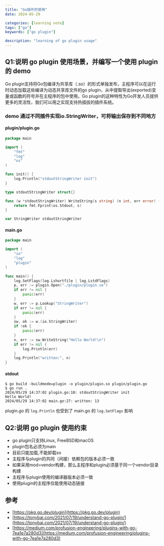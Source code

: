 ```yaml
---
title: "Go插件的使用"
date: 2024-05-29

categories: [learning note]
tags: ["go"]
keywords: ["go plugin"]

description: "learning of go plugin usage"
---
```


## Q1:说明 go plugin 使用场景，并编写一个使用 plugin 的 demo
Go plugin支持将Go包编译为共享库（.so）的形式单独发布，主程序可以在运行时动态加载这些编译为动态共享库文件的go plugin，从中提取导出(exported)变量或函数的符号并在主程序的包中使用。Go plugin的这种特性为Go开发人员提供更多的灵活性，我们可以用之实现支持热插拔的插件系统。


### demo 通过不同插件实现io.StringWriter，可将输出保存到不同地方
#### plugin/plugin.go
```go
package main

import (
	"fmt"
	"log"
	"os"
)

func init() {
	log.Println("stdoutStringWriter init")
}

type stdoutStringWriter struct{}

func (w *stdoutStringWriter) WriteString(s string) (n int, err error) {
	return fmt.Fprint(os.Stdout, s)
}

var StringWriter stdoutStringWriter
```

#### main.go
```go
package main

import (
	"io"
	"log"
	"plugin"
)

func main() {
	log.SetFlags(log.Lshortfile | log.LstdFlags)
	p, err := plugin.Open("./plugin/plugin.so")
	if err != nil {
		panic(err)
	}
	w, err := p.Lookup("StringWriter")
	if err != nil {
		panic(err)
	}
	sw, ok := w.(io.StringWriter)
	if !ok {
		panic(err)
	}
	n, err := sw.WriteString("Hello World!\n")
	if err != nil {
		log.Println(err)
	}
	log.Println("written:", n)
}
```

#### stdout
```
$ go build -buildmode=plugin -o plugin/plugin.so plugin/plugin.go
$ go run .
2024/05/29 14:37:02 plugin.go:10: stdoutStringWriter init
Hello World!
2024/05/29 14:37:02 main.go:27: written: 13
```
plugin.go 的 `log.Println` 也受到了 main.go 的 `log.SetFlags` 影响
## Q2:说明 go plugin 使用约束
- go plugin只支持Linux, FreeBSD和macOS
- plugin包名必须为main
- 目前只能加载,不能卸载so
- 主程序与plugin的共同（间接）依赖包的版本必须一致
- 如果采用mod=vendor构建，那么主程序和plugin必须基于同一个vendor目录构建
- 主程序与plugin使用的编译器版本必须一致
- 使用plugin的主程序仅能使用动态链接

## 参考
- [https://pkg.go.dev/plugin](https://pkg.go.dev/plugin)
- [https://tonybai.com/2021/07/19/understand-go-plugin/](https://tonybai.com/2021/07/19/understand-go-plugin/)
- [https://medium.com/profusion-engineering/plugins-with-go-7ea1e7a280d3](https://medium.com/profusion-engineering/plugins-with-go-7ea1e7a280d3)